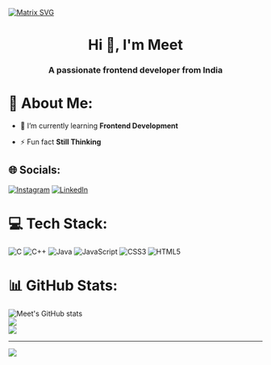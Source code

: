   [![Matrix SVG](https://raw.githubusercontent.com/rodrigograca31/rodrigograca31/master/matrix.svg)](https://www.youtube.com/watch?v=SDkAGkd4NLc) 
<h1 align="center">Hi 👋, I'm Meet</h1>
<h3 align="center">A passionate frontend developer from India</h3>

# 💫 About Me:
- 🌱 I’m currently learning **Frontend Development**

- ⚡ Fun fact **Still Thinking**

## 🌐 Socials:
[![Instagram](https://img.shields.io/badge/Instagram-%23E4405F.svg?logo=Instagram&logoColor=white)](https://instagram.com/meetptl_04) [![LinkedIn](https://img.shields.io/badge/LinkedIn-%230077B5.svg?logo=linkedin&logoColor=white)](https://linkedin.com/in/meetptl04) 

# 💻 Tech Stack:
![C](https://img.shields.io/badge/c-%2300599C.svg?style=for-the-badge&logo=c&logoColor=white) ![C++](https://img.shields.io/badge/c++-%2300599C.svg?style=for-the-badge&logo=c%2B%2B&logoColor=white) ![Java](https://img.shields.io/badge/java-%23ED8B00.svg?style=for-the-badge&logo=openjdk&logoColor=white) ![JavaScript](https://img.shields.io/badge/javascript-%23323330.svg?style=for-the-badge&logo=javascript&logoColor=%23F7DF1E) ![CSS3](https://img.shields.io/badge/css3-%231572B6.svg?style=for-the-badge&logo=css3&logoColor=white) ![HTML5](https://img.shields.io/badge/html5-%23E34F26.svg?style=for-the-badge&logo=html5&logoColor=white)
# 📊 GitHub Stats:
![Meet's GitHub stats](https://github-readme-stats.vercel.app/api?username=meetptl04&theme=nord&show_icons=true)<br/>
![](https://github-readme-streak-stats.herokuapp.com/?user=meetptl04&theme=nord&hide_border=false)<br/>
![](https://github-readme-stats.vercel.app/api/top-langs/?username=meetptl04&theme=nord&hide_border=false&include_all_commits=true&count_private=true&layout=compact)

---

[![](https://visitcount.itsvg.in/api?id=meetptl04&icon=5&color=6)](https://visitcount.itsvg.in)

<!-- Proudly created with GPRM ( https://gprm.itsvg.in ) -->
